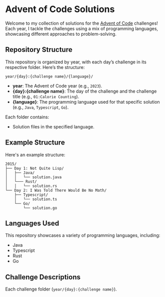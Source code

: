 # Advent of Code Solutions

Welcome to my collection of solutions for the [Advent of Code](https://adventofcode.com/) challenges! Each year, I tackle the challenges using a mix of programming languages, showcasing different approaches to problem-solving.

## Repository Structure

This repository is organized by year, with each day’s challenge in its respective folder. Here’s the structure:

```
year/{day}:{challenge name}/{language}/
```

- **year**: The Advent of Code year (e.g., `2023`).
- **{day}:{challenge name}**: The day of the challenge and the challenge title (e.g., `01:Calorie Counting`).
- **{language}**: The programming language used for that specific solution (e.g., `Java`, `Typescript`, `Go`).

Each folder contains:
- Solution files in the specified language.

## Example Structure

Here's an example structure:

```
2015/
├── Day 1: Not Quite Lisp/
│   ├── Java/
│   │   └── solution.java
│   └─── Rust/
│   │   └── solution.rs
└── Day 2: I Was Told There Would Be No Math/
    ├── Typescript/
    │   └── solution.ts
    └── Go/
        └── solution.go
```

## Languages Used

This repository showcases a variety of programming languages, including:
- Java
- Typescript
- Rust
- Go

## Challenge Descriptions

Each challenge folder (`year/{day}:{challenge name}`).
